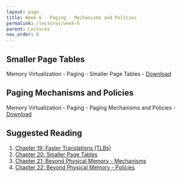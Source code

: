 ```yaml
---
layout: page
title: Week 6 - Paging - Mechanisms and Policies
permalink: /lectures/week-6
parent: Lectures
nav_order: 6
---
```


## Smaller Page Tables

Memory Virtualization - Paging - Smaller Page Tables - [Download](https://karthikv1392.github.io/cs3301_osn/slides/OSN_L11.pdf)

## Paging Mechanisms and Policies

Memory Virtualization - Paging - Paging Mechanisms and Policies - [Download](https://karthikv1392.github.io/cs3301_osn/slides/OSN_L12.pdf)

## Suggested Reading

1. [Chapter 19: Faster Translations (TLBs)](https://pages.cs.wisc.edu/~remzi/OSTEP/vm-tlbs.pdf)
2. [Chapter 20: Smaller Page Tables](https://pages.cs.wisc.edu/~remzi/OSTEP/vm-smalltables.pdf)
3. [Chapter 21: Beyond Physical Memory - Mechanisms](https://pages.cs.wisc.edu/~remzi/OSTEP/vm-beyondphys.pdf)
4. [Chapter 22: Beyond Physical Memory - Policies](https://pages.cs.wisc.edu/~remzi/OSTEP/vm-beyondphys-policy.pdf)
